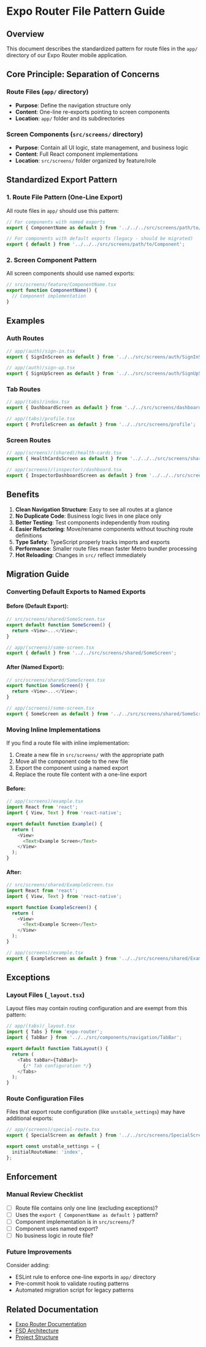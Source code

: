 # Expo Router File Pattern Guide

## Overview
This document describes the standardized pattern for route files in the `app/` directory of our Expo Router mobile application.

## Core Principle: Separation of Concerns

### Route Files (`app/` directory)
- **Purpose**: Define the navigation structure only
- **Content**: One-line re-exports pointing to screen components
- **Location**: `app/` folder and its subdirectories

### Screen Components (`src/screens/` directory)
- **Purpose**: Contain all UI logic, state management, and business logic
- **Content**: Full React component implementations
- **Location**: `src/screens/` folder organized by feature/role

## Standardized Export Pattern

### 1. Route File Pattern (One-Line Export)
All route files in `app/` should use this pattern:

```typescript
// For components with named exports
export { ComponentName as default } from '../../../src/screens/path/to/Component';

// For components with default exports (legacy - should be migrated)
export { default } from '../../../src/screens/path/to/Component';
```

### 2. Screen Component Pattern
All screen components should use named exports:

```typescript
// src/screens/feature/ComponentName.tsx
export function ComponentName() {
  // Component implementation
}
```

## Examples

### Auth Routes
```typescript
// app/(auth)/sign-in.tsx
export { SignInScreen as default } from '../../src/screens/auth/SignInScreen/SignInScreen';

// app/(auth)/sign-up.tsx
export { SignUpScreen as default } from '../../src/screens/auth/SignUpScreen/SignUpScreen';
```

### Tab Routes
```typescript
// app/(tabs)/index.tsx
export { DashboardScreen as default } from '../../src/screens/dashboard/DashboardScreen';

// app/(tabs)/profile.tsx
export { ProfileScreen as default } from '../../src/screens/profile';
```

### Screen Routes
```typescript
// app/(screens)/(shared)/health-cards.tsx
export { HealthCardsScreen as default } from '../../../src/screens/shared/HealthCardsScreen';

// app/(screens)/(inspector)/dashboard.tsx
export { InspectorDashboardScreen as default } from '../../../src/screens/inspector/InspectorDashboardScreen';
```

## Benefits

1. **Clean Navigation Structure**: Easy to see all routes at a glance
2. **No Duplicate Code**: Business logic lives in one place only
3. **Better Testing**: Test components independently from routing
4. **Easier Refactoring**: Move/rename components without touching route definitions
5. **Type Safety**: TypeScript properly tracks imports and exports
6. **Performance**: Smaller route files mean faster Metro bundler processing
7. **Hot Reloading**: Changes in `src/` reflect immediately

## Migration Guide

### Converting Default Exports to Named Exports

#### Before (Default Export):
```typescript
// src/screens/shared/SomeScreen.tsx
export default function SomeScreen() {
  return <View>...</View>;
}

// app/(screens)/some-screen.tsx
export { default } from '../../src/screens/shared/SomeScreen';
```

#### After (Named Export):
```typescript
// src/screens/shared/SomeScreen.tsx
export function SomeScreen() {
  return <View>...</View>;
}

// app/(screens)/some-screen.tsx
export { SomeScreen as default } from '../../src/screens/shared/SomeScreen';
```

### Moving Inline Implementations

If you find a route file with inline implementation:

1. Create a new file in `src/screens/` with the appropriate path
2. Move all the component code to the new file
3. Export the component using a named export
4. Replace the route file content with a one-line export

#### Before:
```typescript
// app/(screens)/example.tsx
import React from 'react';
import { View, Text } from 'react-native';

export default function Example() {
  return (
    <View>
      <Text>Example Screen</Text>
    </View>
  );
}
```

#### After:
```typescript
// src/screens/shared/ExampleScreen.tsx
import React from 'react';
import { View, Text } from 'react-native';

export function ExampleScreen() {
  return (
    <View>
      <Text>Example Screen</Text>
    </View>
  );
}

// app/(screens)/example.tsx
export { ExampleScreen as default } from '../../src/screens/shared/ExampleScreen';
```

## Exceptions

### Layout Files (`_layout.tsx`)
Layout files may contain routing configuration and are exempt from this pattern:

```typescript
// app/(tabs)/_layout.tsx
import { Tabs } from 'expo-router';
import { TabBar } from '../../src/components/navigation/TabBar';

export default function TabLayout() {
  return (
    <Tabs tabBar={TabBar}>
      {/* Tab configuration */}
    </Tabs>
  );
}
```

### Route Configuration Files
Files that export route configuration (like `unstable_settings`) may have additional exports:

```typescript
// app/(screens)/special-route.tsx
export { SpecialScreen as default } from '../../src/screens/SpecialScreen';

export const unstable_settings = {
  initialRouteName: 'index',
};
```

## Enforcement

### Manual Review Checklist
- [ ] Route file contains only one line (excluding exceptions)?
- [ ] Uses the `export { ComponentName as default }` pattern?
- [ ] Component implementation is in `src/screens/`?
- [ ] Component uses named export?
- [ ] No business logic in route file?

### Future Improvements
Consider adding:
- ESLint rule to enforce one-line exports in `app/` directory
- Pre-commit hook to validate routing patterns
- Automated migration script for legacy patterns

## Related Documentation
- [Expo Router Documentation](https://docs.expo.dev/router/introduction/)
- [FSD Architecture](./src/README.md)
- [Project Structure](./CLAUDE.md)
